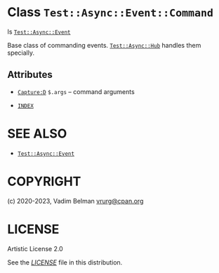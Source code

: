 # Class `Test::Async::Event::Command`

Is [`Test::Async::Event`](../Event.md)

Base class of commanding events. [`Test::Async::Hub`](../Hub.md) handles them specially.

## Attributes

  - [`Capture:D`](https://docs.raku.org/type/Capture) `$.args` – command arguments

  - [`INDEX`](../../../../../INDEX.md)

# SEE ALSO

  - [`Test::Async::Event`](../Event.md)

# COPYRIGHT

(c) 2020-2023, Vadim Belman <vrurg@cpan.org>

# LICENSE

Artistic License 2.0

See the [*LICENSE*](../../../../../LICENSE) file in this distribution.
